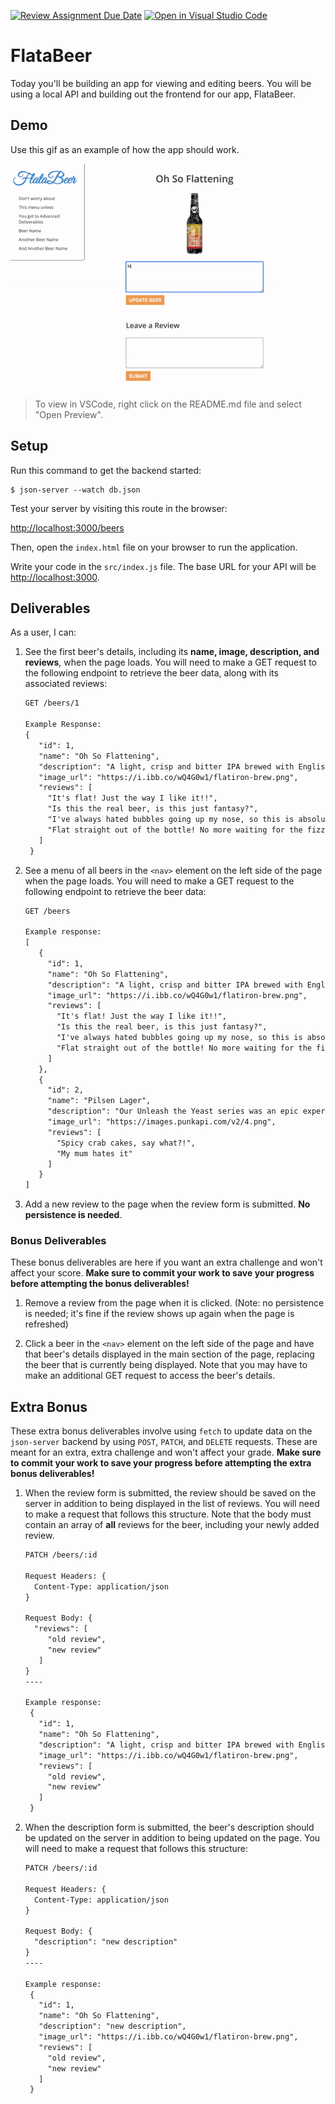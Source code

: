 [![Review Assignment Due Date](https://classroom.github.com/assets/deadline-readme-button-24ddc0f5d75046c5622901739e7c5dd533143b0c8e959d652212380cedb1ea36.svg)](https://classroom.github.com/a/fwzwa27_)
[![Open in Visual Studio Code](https://classroom.github.com/assets/open-in-vscode-718a45dd9cf7e7f842a935f5ebbe5719a5e09af4491e668f4dbf3b35d5cca122.svg)](https://classroom.github.com/online_ide?assignment_repo_id=12484341&assignment_repo_type=AssignmentRepo)
# FlataBeer

Today you'll be building an app for viewing and editing beers. You will be using
a local API and building out the frontend for our app, FlataBeer.

## Demo

Use this gif as an example of how the app should work.

![demo gif](/assets/demo.gif)

> To view in VSCode, right click on the README.md file and select "Open Preview".

## Setup

Run this command to get the backend started:

```console
$ json-server --watch db.json
```

Test your server by visiting this route in the browser:

[http://localhost:3000/beers](http://localhost:3000/beers)

Then, open the `index.html` file on your browser to run the application.

Write your code in the `src/index.js` file. The base URL for your API will be
[http://localhost:3000](http://localhost:3000).

## Deliverables

As a user, I can:

1. See the first beer's details, including its **name, image, description, and
   reviews**, when the page loads. You will need to make a GET request to the
   following endpoint to retrieve the beer data, along with its associated
   reviews:

   ```txt
   GET /beers/1

   Example Response:
   {
      "id": 1,
      "name": "Oh So Flattening",
      "description": "A light, crisp and bitter IPA brewed with English and American hops. A small batch brewed only once.",
      "image_url": "https://i.ibb.co/wQ4G0w1/flatiron-brew.png",
      "reviews": [
        "It's flat! Just the way I like it!!",
        "Is this the real beer, is this just fantasy?",
        "I've always hated bubbles going up my nose, so this is absolutely delightful.",
        "Flat straight out of the bottle! No more waiting for the fizziness to subside. Thank you FlattaBeer!! I love you!!!"
      ]
    }
   ```

2. See a menu of all beers in the `<nav>` element on the left side of the page
   when the page loads. You will need to make a GET request to the following
   endpoint to retrieve the beer data:

   ```txt
   GET /beers

   Example response:
   [
      {
        "id": 1,
        "name": "Oh So Flattening",
        "description": "A light, crisp and bitter IPA brewed with English and American hops. A small batch brewed only once.",
        "image_url": "https://i.ibb.co/wQ4G0w1/flatiron-brew.png",
        "reviews": [
          "It's flat! Just the way I like it!!",
          "Is this the real beer, is this just fantasy?",
          "I've always hated bubbles going up my nose, so this is absolutely delightful.",
          "Flat straight out of the bottle! No more waiting for the fizziness to subside. Thank you FlattaBeer!! I love you!!!"
        ]
      },
      {
        "id": 2,
        "name": "Pilsen Lager",
        "description": "Our Unleash the Yeast series was an epic experiment into the differences in aroma and flavour provided by switching up your yeast. We brewed up a wort with a light caramel note and some toasty biscuit flavour, and hopped it with Amarillo and Centennial for a citrusy bitterness. Everything else is down to the yeast. Pilsner yeast ferments with no fruity esters or spicy phenols, although it can add a hint of butterscotch.",
        "image_url": "https://images.punkapi.com/v2/4.png",
        "reviews": [
          "Spicy crab cakes, say what?!",
          "My mum hates it"
        ]
      }
   ]
   ```

3. Add a new review to the page when the review form is submitted. **No
   persistence is needed**.

### Bonus Deliverables

These bonus deliverables are here if you want an extra challenge and won't
affect your score. **Make sure to commit your work to save your progress before
attempting the bonus deliverables!**

1. Remove a review from the page when it is clicked. (Note: no persistence is
   needed; it's fine if the review shows up again when the page is refreshed)

2. Click a beer in the `<nav>` element on the left side of the page and have
   that beer's details displayed in the main section of the page, replacing the
   beer that is currently being displayed. Note that you may have to make an
   additional GET request to access the beer's details.

## Extra Bonus

These extra bonus deliverables involve using `fetch` to update data on the
`json-server` backend by using `POST`, `PATCH`, and `DELETE` requests. These are
meant for an extra, extra challenge and won't affect your grade. **Make sure to
commit your work to save your progress before attempting the extra bonus
deliverables!**

1. When the review form is submitted, the review should be saved on the server
   in addition to being displayed in the list of reviews. You will need to make
   a request that follows this structure. Note that the body must contain an
   array of **all** reviews for the beer, including your newly added review.

   ```txt
   PATCH /beers/:id

   Request Headers: {
     Content-Type: application/json
   }

   Request Body: {
     "reviews": [
        "old review",
        "new review"
      ]
   }
   ----

   Example response:
    {
      "id": 1,
      "name": "Oh So Flattening",
      "description": "A light, crisp and bitter IPA brewed with English and American hops. A small batch brewed only once.",
      "image_url": "https://i.ibb.co/wQ4G0w1/flatiron-brew.png",
      "reviews": [
        "old review",
        "new review"
      ]
    }
   ```

2. When the description form is submitted, the beer's description should be
   updated on the server in addition to being updated on the page. You will need
   to make a request that follows this structure:

   ```txt
   PATCH /beers/:id

   Request Headers: {
     Content-Type: application/json
   }

   Request Body: {
     "description": "new description"
   }
   ----

   Example response:
    {
      "id": 1,
      "name": "Oh So Flattening",
      "description": "new description",
      "image_url": "https://i.ibb.co/wQ4G0w1/flatiron-brew.png",
      "reviews": [
        "old review",
        "new review"
      ]
    }
   ```
